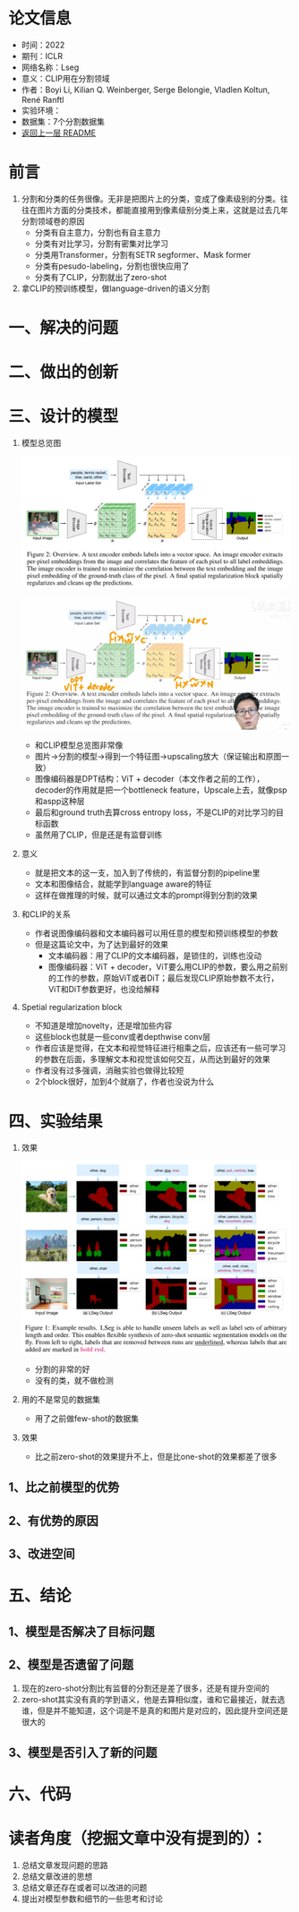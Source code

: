 # 论文信息
- 时间：2022
- 期刊：ICLR
- 网络名称：Lseg
- 意义：CLIP用在分割领域
- 作者：Boyi Li, Kilian Q. Weinberger, Serge Belongie, Vladlen Koltun, René Ranftl
- 实验环境：
- 数据集：7个分割数据集
- [返回上一层 README](../README.md)

# 前言
1. 分割和分类的任务很像。无非是把图片上的分类，变成了像素级别的分类。往往在图片方面的分类技术，都能直接用到像素级别分类上来，这就是过去几年分割领域卷的原因
    - 分类有自主意力，分割也有自主意力
    - 分类有对比学习，分割有密集对比学习
    - 分类用Transformer，分割有SETR segformer、Mask former
    - 分类有pesudo-labeling，分割也很快应用了
    - 分类有了CLIP，分割就出了zero-shot
2. 拿CLIP的预训练模型，做language-driven的语义分割
# 一、解决的问题


# 二、做出的创新

# 三、设计的模型
1. 模型总览图

    ![Lseg model](../pictures/Lseg/Lseg%20model.png)
    
    ![Lseg dimension](../pictures/Lseg/Lseg%20dimension.png)
    
    - 和CLIP模型总览图非常像
    - 图片->分割的模型->得到一个特征图->upscaling放大（保证输出和原图一致）
    - 图像编码器是DPT结构：ViT + decoder（本文作者之前的工作），decoder的作用就是把一个bottleneck feature，Upscale上去，就像psp和aspp这种层
    - 最后和ground truth去算cross entropy loss，不是CLIP的对比学习的目标函数
    - 虽然用了CLIP，但是还是有监督训练
2. 意义
    - 就是把文本的这一支，加入到了传统的，有监督分割的pipeline里
    - 文本和图像结合，就能学到language aware的特征
    - 这样在做推理的时候，就可以通过文本的prompt得到分割的效果
3. 和CLIP的关系
    - 作者说图像编码器和文本编码器可以用任意的模型和预训练模型的参数
    - 但是这篇论文中，为了达到最好的效果
        - 文本编码器：用了CLIP的文本编码器，是锁住的，训练也没动
        - 图像编码器：ViT + decoder，ViT要么用CLIP的参数，要么用之前别的工作的参数，原始ViT或者DiT；最后发现CLIP原始参数不太行，ViT和DiT参数更好，也没给解释
4. Spetial regularization block
    - 不知道是增加novelty，还是增加些内容
    - 这些block也就是一些conv或者depthwise conv层
    - 作者应该是觉得，在文本和视觉特征进行相乘之后，应该还有一些可学习的参数在后面，多理解文本和视觉该如何交互，从而达到最好的效果
    - 作者没有过多强调，消融实验也做得比较短
    - 2个block很好，加到4个就崩了，作者也没说为什么
# 四、实验结果
1. 效果

    ![Lseg result](../pictures/Lseg/Lseg%20result.png)
    
    - 分割的非常的好
    - 没有的类，就不做检测
2. 用的不是常见的数据集
    - 用了之前做few-shot的数据集
3. 效果
    - 比之前zero-shot的效果提升不上，但是比one-shot的效果都差了很多
## 1、比之前模型的优势

## 2、有优势的原因

## 3、改进空间

# 五、结论

## 1、模型是否解决了目标问题

## 2、模型是否遗留了问题
1. 现在的zero-shot分割比有监督的分割还是差了很多，还是有提升空间的
2. zero-shot其实没有真的学到语义，他是去算相似度，谁和它最接近，就去选谁，但是并不能知道，这个词是不是真的和图片是对应的，因此提升空间还是很大的
## 3、模型是否引入了新的问题

# 六、代码

# 读者角度（挖掘文章中没有提到的）：
1. 总结文章发现问题的思路
2. 总结文章改进的思想
3. 总结文章还存在或者可以改进的问题
4. 提出对模型参数和细节的一些思考和讨论
